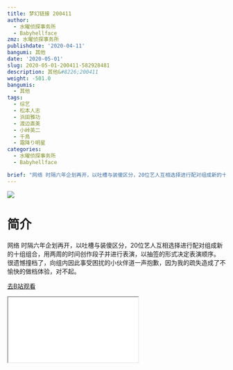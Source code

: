 ```yaml
---
title: 梦幻链接 200411
author:
  - 水曜侦探事务所
  - Babyhellface
zmz: 水曜侦探事务所
publishdate: '2020-04-11'
bangumi: 其他
date: '2020-05-01'
slug: 2020-05-01-200411-582928481
description: 其他&#8226;200411
weight: -501.0
bangumis:
  - 其他
tags:
  - 综艺
  - 松本人志
  - 浜田雅功
  - 渡边直美
  - 小峠英二
  - 千鳥
  - 霜降り明星
categories:
  - 水曜侦探事务所
  - Babyhellface

brief: "网络 时隔六年企划再开，以吐槽与装傻区分，20位艺人互相选择进行配对组成新的十组组合，用两周的时间创作段子并进行表演，以抽签的形式决定表演顺序。 很遗憾撞档了，向组内因此事受困扰的小伙伴道一声抱歉，因为我的疏失造成了不愉快的做档体验，对不起。"
---
```

![](https://raw.githubusercontent.com/tcgriffith/owaraisite/master/static/tmpimg/ef8da139b54526d659f1b577be89d9248b28758e.jpg.480.jpg)
# 简介  
网络
时隔六年企划再开，以吐槽与装傻区分，20位艺人互相选择进行配对组成新的十组组合，用两周的时间创作段子并进行表演，以抽签的形式决定表演顺序。
很遗憾撞档了，向组内因此事受困扰的小伙伴道一声抱歉，因为我的疏失造成了不愉快的做档体验，对不起。  

[去B站观看](https://www.bilibili.com/video/av582928481/)
<div class ="resp-container"><iframe class="testiframe" src="//player.bilibili.com/player.html?aid=582928481"", scrolling="no", allowfullscreen="true" > </iframe></div> 
